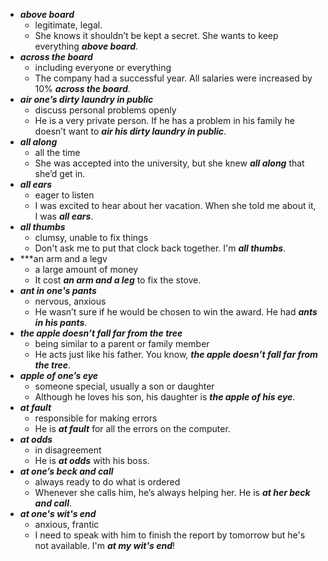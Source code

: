 - ***above board***
  - legitimate, legal.
  - She knows it shouldn’t be kept a secret. She wants to keep everything ***above board***.
- ***across the board***
  - including everyone or everything
  - The company had a successful year. All salaries were increased by 10% ***across the board***.
- ***air one’s dirty laundry in public***
  - discuss personal problems openly
  - He is a very private person. If he has a problem in his family he doesn’t want to ***air his dirty laundry in public***.
- ***all along***
  - all the time
  - She was accepted into the university, but she knew ***all along*** that she’d get in.
- ***all ears***
  - eager to listen
  - I was excited to hear about her vacation. When she told me about it, I was ***all ears***.
- ***all thumbs***
  - clumsy, unable to fix things
  - Don't ask me to put that clock back together. I'm ***all thumbs***.
- ***an arm and a legv
  - a large amount of money
  - It cost ***an arm and a leg*** to fix the stove.
- ***ant in one's pants***
  - nervous, anxious
  - He wasn’t sure if he would be chosen to win the award. He had ***ants in his pants***.
- ***the apple doesn’t fall far from the tree***
  - being similar to a parent or family member
  - He acts just like his father. You know, ***the apple doesn’t fall far from the tree***.
- ***apple of one’s eye***
  - someone special, usually a son or daughter
  - Although he loves his son, his daughter is ***the apple of his eye***.
- ***at fault***
  - responsible for making errors
  - He is ***at fault*** for all the errors on the computer.
- ***at odds***
  - in disagreement
  - He is ***at odds*** with his boss.
- ***at one’s beck and call***
  - always ready to do what is ordered
  - Whenever she calls him, he’s always helping her. He is ***at her beck and call***.
- ***at one's wit's end***
  - anxious, frantic
  - I need to speak with him to finish the report by tomorrow but he's not available. I'm ***at my wit's end***!
